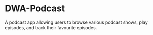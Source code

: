 # DWA-Podcast
 A podcast app allowing users to browse various podcast shows, play episodes, and track their favourite episodes.
